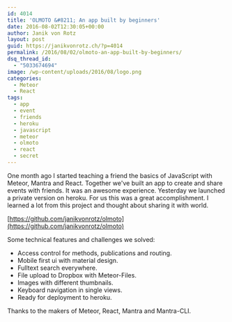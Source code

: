 ```yaml
---
id: 4014
title: 'OLMOTO &#8211; An app built by beginners'
date: 2016-08-02T12:30:05+00:00
author: Janik von Rotz
layout: post
guid: https://janikvonrotz.ch/?p=4014
permalink: /2016/08/02/olmoto-an-app-built-by-beginners/
dsq_thread_id:
  - "5033674694"
image: /wp-content/uploads/2016/08/logo.png
categories:
  - Meteor
  - React
tags:
  - app
  - event
  - friends
  - heroku
  - javascript
  - meteor
  - olmoto
  - react
  - secret
---
```

One month ago I started teaching a friend the basics of JavaScript with Meteor, Mantra and React.
Together we've built an app to create and share events with friends. It was an awesome experience. Yesterday we launched a private version on heroku. For us this was a great accomplishment. I learned a lot from this project and thought about sharing it with world.

[https://github.com/janikvonrotz/olmoto](https://github.com/janikvonrotz/olmoto)

Some technical features and challenges we solved:

* Access control for methods, publications and routing.
* Mobile first ui with material design.
* Fulltext search everywhere.
* File upload to Dropbox with Meteor-Files.
* Images with different thumbnails.
* Keyboard navigation in single views.
* Ready for deployment to heroku.

Thanks to the makers of Meteor, React, Mantra and Mantra-CLI.